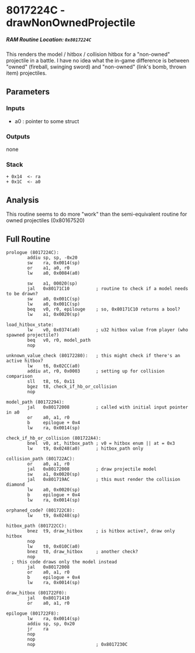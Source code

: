 # 8017224C - drawNonOwnedProjectile
##### RAM Routine Location: `0x8017224C`

This renders the model / hitbox / collision hitbox for a "non-owned" projectile in a battle.
I have no idea what the in-game difference is between "owned" (fireball, swinging sword)
and "non-owned" (link's bomb, thrown item) projectiles.

## Parameters
### Inputs
* a0 : pointer to some struct

### Outputs
none

### Stack
```
+ 0x14  <- ra
+ 0x1C  <- a0
```

## Analysis
This routine seems to do more "work" than the semi-equivalent routine for owned projectiles (0x80167520)

## Full Routine
```Assembly
prologue (8017224C):
        addiu sp, sp, -0x20
        sw    ra, 0x0014(sp)
        or    a1, a0, r0
        lw    a0, 0x0084(a0)

        sw    a1, 00020(sp)
        jal   0x80171C10          ; routine to check if a model needs to be drawn?
        sw    a0, 0x001C(sp)
        lw    a0, 0x001C(sp)
        beq   v0, r0, epilouge    ; so, 0x80171C10 returns a bool?
        lw    a1, 0x0020(sp)

load_hitbox_state:
        lw    v0, 0x0374(a0)      ; u32 hitbox value from player (who spawned projectile?)
        beq   v0, r0, model_path
        nop

unknown_value_check (80172280):   ; this might check if there's an active hitbox?
        lw    t6, 0x02CC(a0)
        addiu at, r0, 0x0003      ; setting up for collision comparison
        sll   t8, t6, 0x11
        bgez  t8, check_if_hb_or_collision
        nop

model_path (80172294):
        jal   0x80172008          ; called with initial input pointer in a0
        or    a0, a1, r0
        b     epilogue + 0x4
        lw    ra, 0x0014(sp)

check_if_hb_or_collision (801722A4):
        bnel  v0, at, hitbox_path ; v0 = hitbox enum || at = 0x3
        lw    t9, 0x0248(a0)      ; hitbox_path only

collision_path (801722AC):
        or    a0, a1, r0
        jal   0x80172008          ; draw projectile model
        sw    a1, 0x0020(sp)
        jal   0x801719AC          ; this must render the collision diamond
        lw    a0, 0x0020(sp)
        b     epilogue + 0x4
        lw    ra, 0x0014(sp)

orphaned_code? (801722C8):
        lw    t9, 0x0248(sp)

hitbox_path (801722CC):
        bnez  t9, draw_hitbox     ; is hitbox active?, draw only hitbox
        nop
        lw    t0, 0x010C(a0)
        bnez  t0, draw_hitbox     ; another check?
        nop
  ; this code draws only the model instead
        jal   0x80172008
        or    a0, a1, r0
        b     epilogue + 0x4
        lw    ra, 0x0014(sp)

draw_hitbox (801722F0):
        jal   0x80171410
        or    a0, a1, r0

epilogue (801722F8):
        lw    ra, 0x0014(sp)
        addiu sp, sp, 0x20
        jr    ra
        nop
        nop
        nop                       ; 0x8017230C
```
